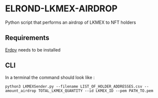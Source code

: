 # ELROND-LKMEX-AIRDROP
Python script that performs an airdrop of LKMEX to NFT holders


## Requirements

[Erdpy](https://docs.elrond.com/sdk-and-tools/erdpy/installing-erdpy/) needs to be installed

## CLI

In a terminal the command should look like :

```python3 LKMEXSender.py --filename LIST_OF_HOLDER_ADDRESSES.csv --amount_airdrop TOTAL_LKMEX_QUANTITY --id LKMEX_ID --pem PATH_TO.pem```
